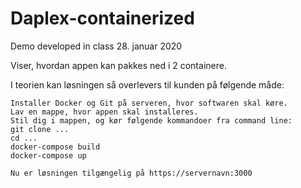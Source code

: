 # Daplex-containerized

Demo developed in class 28. januar 2020

Viser, hvordan appen kan pakkes ned i 2 containere. 

I teorien kan løsningen så overlevers til kunden på følgende måde:

```
Installer Docker og Git på serveren, hvor softwaren skal køre.
Lav en mappe, hvor appen skal installeres.
Stil dig i mappen, og kør følgende kommandoer fra command line:
git clone ...
cd ...
docker-compose build
docker-compose up

Nu er løsningen tilgængelig på https://servernavn:3000
``` 
